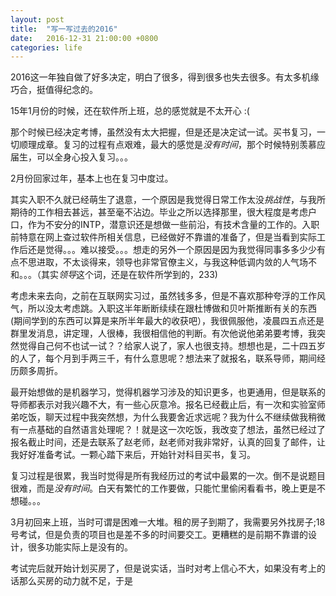 ```yaml
---
layout: post
title:  "写一写过去的2016"
date:   2016-12-31 21:00:00 +0800
categories: life
---
```


2016这一年独自做了好多决定，明白了很多，得到很多也失去很多。有太多机缘巧合，挺值得纪念的。

15年1月份的时候，还在软件所上班，总的感觉就是不太开心 :( 

那个时候已经决定考博，虽然没有太大把握，但是还是决定试一试。买书复习，一切顺理成章。复习的过程有点艰难，最大的感觉是*没有时间*，那个时候特别羡慕应届生，可以全身心投入复习。。。

2月份回家过年，基本上也在复习中度过。

其实入职不久就已经萌生了退意，一个原因是我觉得日常工作太没*挑战性*，与我所期待的工作相去甚远，甚至毫不沾边。毕业之所以选择那里，很大程度是考虑户口，作为不安分的INTP，潜意识还是想做一些前沿，有技术含量的工作的。入职前特意在网上查过软件所相关信息，已经做好不靠谱的准备了，但是当看到实际工作后还是觉得。。。难以接受。。。想走的另外一个原因是因为我觉得同事多多少少有点不思进取，不太谈得来，领导也非常官僚主义，与我这种低调内敛的人气场不和。。。（其实*领导*这个词，还是在软件所学到的，233)

考虑未来去向，之前在互联网实习过，虽然钱多多，但是不喜欢那种夸浮的工作风气，所以没太考虑跳。入职这半年断断续续在跟杜博做和贝叶斯推断有关的东西(期间学到的东西可以算是来所半年最大的收获吧），我很佩服他，凌晨四五点还是群里发消息，讲定理，人很棒，我很相信他的判断。有次他说他弟弟要考博，我突然觉得自己何不也试一试？？给家人说了，家人也很支持。想想也是，二十四五岁的人了，每个月到手两三千，有什么意思呢？想法来了就报名，联系导师，期间经历颇多周折。

最开始想做的是机器学习，觉得机器学习涉及的知识更多，也更通用，但是联系的导师都表示对我兴趣不大，有一些心灰意冷。报名已经截止后，有一次和实验室师弟吃饭，聊天过程中我突然想，为什么我要舍近求远呢？我为什么不继续做我稍微有一点基础的自然语言处理呢？！就是这一次吃饭，我改变了想法，虽然已经过了报名截止时间，还是去联系了赵老师，赵老师对我非常好，认真的回复了邮件，让我好好准备考试。一颗心踏下来后，开始针对科目买书，复习。

复习过程是很累，我当时觉得是所有我经历过的考试中最累的一次。倒不是说题目很难，而是*没有时间*。白天有繁忙的工作要做，只能忙里偷闲看看书，晚上更是不想碰。。。




3月初回来上班，当时可谓是困难一大堆。租的房子到期了，我需要另外找房子;18号考试，但是负责的项目也是差不多的时间要交工。更糟糕的是前期不靠谱的设计，很多功能实际上是没有的。

考试完后就开始计划买房了，但是说实话，当时对考上信心不大，如果没有考上的话那么买房的动力就不足，于是

